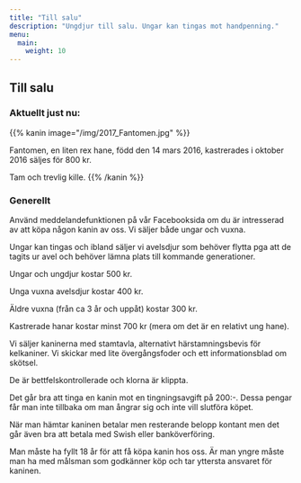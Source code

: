 ```yaml
---
title: "Till salu"
description: "Ungdjur till salu. Ungar kan tingas mot handpenning."
menu:
  main:
    weight: 10
---
```


## Till salu

### Aktuellt just nu:

{{% kanin image="/img/2017_Fantomen.jpg" %}}

Fantomen, en liten rex hane, född den 14 mars 2016, kastrerades i oktober 2016 säljes för 800 kr.

Tam och trevlig kille.
{{% /kanin %}}

### Generellt

Använd meddelandefunktionen på vår Facebooksida om du är intresserad av att köpa någon kanin av oss. Vi säljer både ungar och vuxna.

Ungar kan tingas och ibland säljer vi avelsdjur som behöver flytta pga att de tagits ur avel och behöver lämna plats till kommande generationer.

Ungar och ungdjur kostar 500 kr.

Unga vuxna avelsdjur kostar 400 kr.

Äldre vuxna (från ca 3 år och uppåt) kostar 300 kr.

Kastrerade hanar kostar minst 700 kr (mera om det är en relativt ung hane).

Vi säljer kaninerna med stamtavla, alternativt härstamningsbevis för kelkaniner. Vi skickar med lite övergångsfoder och ett informationsblad om skötsel.

De är bettfelskontrollerade och klorna är klippta.

Det går bra att tinga en kanin mot en tingningsavgift på 200:-. Dessa pengar får man inte tillbaka om man ångrar sig och inte vill slutföra köpet.

När man hämtar kaninen betalar men resterande belopp kontant men det går även bra att betala med Swish eller banköverföring.

Man måste ha fyllt 18 år för att få köpa kanin hos oss. Är man yngre måste man ha med målsman som godkänner köp och tar yttersta ansvaret för kaninen.
